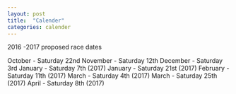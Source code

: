 ```yaml
---
layout: post
title:  "Calender"
categories: calender
---
```


<div class="calender__heading">
2016 -2017 proposed race dates
</div>

October - Saturday 22nd
November - Saturday 12th
December - Saturday 3rd
January - Saturday 7th (2017)
January - Saturday 21st (2017)
February - Saturday 11th (2017)
March - Saturday 4th (2017)
March - Saturday 25th (2017)
April - Saturday 8th (2017)
